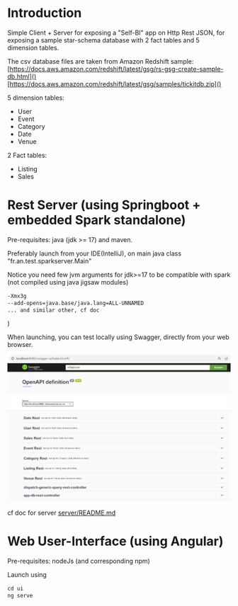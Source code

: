 
# Introduction

Simple Client + Server for exposing a "Self-BI" app on Http Rest JSON,
for exposing a sample star-schema database with 2 fact tables and 5 dimension tables. 

The csv database files are taken from Amazon Redshift sample: 
[https://docs.aws.amazon.com/redshift/latest/gsg/rs-gsg-create-sample-db.html]()
[https://docs.aws.amazon.com/redshift/latest/gsg/samples/tickitdb.zip]()

5 dimension tables:

- User
- Event
- Category
- Date
- Venue

2 Fact tables:

- Listing
- Sales



# Rest Server (using Springboot + embedded Spark standalone)

Pre-requisites: java (jdk >= 17) and maven.

Preferably launch from your IDE(IntelliJ), on main java class "fr.an.test.sparkserver.Main"

Notice you need few jvm arguments for jdk>=17 to be compatible with spark (not compiled using java jigsaw modules)
```
-Xmx3g
--add-opens=java.base/java.lang=ALL-UNNAMED
... and similar other, cf doc
```

)

When launching, you can test locally using Swagger, directly from your web browser.

![swagger-ui.png](doc/screenshots/swagger-ui.png)

cf doc for server
[server/README.md](server/README.md)


# Web User-Interface (using Angular)

Pre-requisites: nodeJs (and corresponding npm)

Launch using

```
cd ui
ng serve
```
